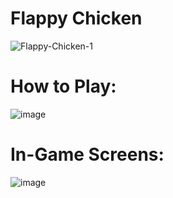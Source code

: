 # Flappy Chicken
![Flappy-Chicken-1](https://github.com/omarqazidev/flappy-chicken/assets/28197002/c8de93c2-06ee-40eb-b76b-2d8c05655125)

# How to Play:
![image](https://github.com/omarqazidev/flappy-chicken/assets/28197002/cd43c269-a29b-4684-a38c-6e92fa045282)

# In-Game Screens:
![image](https://github.com/omarqazidev/flappy-chicken/assets/28197002/0b8799ec-9aa8-434d-b4a8-67e9134497e6)
